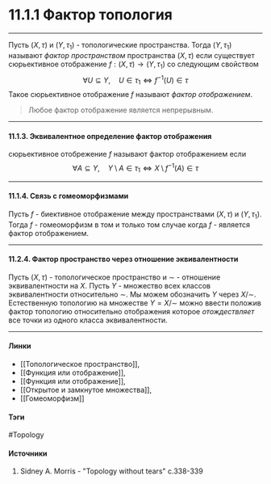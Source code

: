 # 11.1.1 Фактор топология
***
Пусть $(X,\tau)$ и $(Y,\tau_{1})$ - топологические пространства. Тогда $(Y,\tau_{1})$ называют *фактор пространством* пространства $(X,\tau)$ если существует сюрьективное отображение $f:(X,\tau)\to(Y,\tau_{1})$ со следующим свойством
$$
\forall U\subseteq Y,\quad U\in\tau_{1}\Longleftrightarrow f^{-1}(U)\in\tau
$$
Такое сюрьективное отображение $f$ называют *фактор отображением*.

>Любое фактор отображение является непрерывным.
***
#### 11.1.3. Эквивалентное определение фактор отображения
сюрьективное отобрежение $f$ называют фактор отображением если
$$
\forall A\subseteq Y,\quad Y\setminus A\in\tau_{1}\Longleftrightarrow X\setminus f^{-1}(A)\in\tau
$$
***
#### 11.1.4. Связь с гомеоморфизмами
Пусть $f$ - биективное отображение между пространствами $(X,\tau)$ и $(Y,\tau_{1})$. Тогда $f$ - гомеоморфизм в том и только том случае когда $f$ - является фактор отображением.
***
#### 11.2.4. Фактор пространство через отношение эквивалентности
Пусть $(X,\tau)$ - топологическое пространство и $\sim$ - отношение эквивалентности на $X$. Пусть $Y$ - множество всех классов эквивалентности относительно $\sim$. Мы можем обозначить $Y$ через $X/\sim$. Естественную топологию на множестве $Y=X/\sim$ можно ввести положив фактор топологию относительно отображения которое *отождествляет* все точки из одного класса эквивалентности.
***
#### Линки
- [[Топологическое пространство]],
- [[Функция или отображение]],
- [[Функция или отображение]],
- [[Открытое и замкнутое множества]],
- [[Гомеоморфизм]]
#### Тэги
 #Topology 
#### Источники
1. Sidney A. Morris - "Topology without tears" c.338-339
